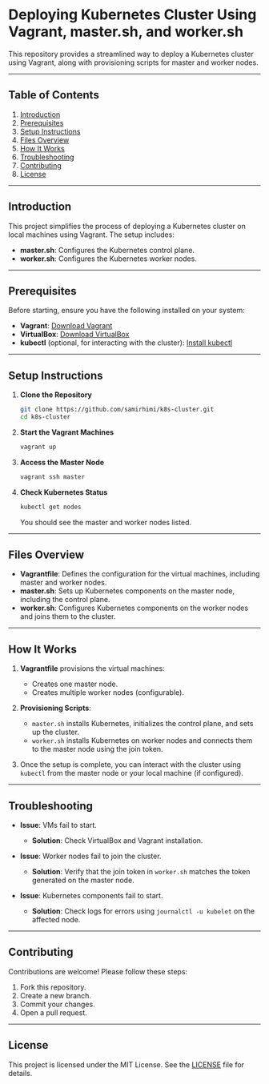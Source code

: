 # Deploying Kubernetes Cluster Using Vagrant, master.sh, and worker.sh

This repository provides a streamlined way to deploy a Kubernetes cluster using Vagrant, along with provisioning scripts for master and worker nodes.

---

## Table of Contents

1. [Introduction](#introduction)
2. [Prerequisites](#prerequisites)
3. [Setup Instructions](#setup-instructions)
4. [Files Overview](#files-overview)
5. [How It Works](#how-it-works)
6. [Troubleshooting](#troubleshooting)
7. [Contributing](#contributing)
8. [License](#license)

---

## Introduction

This project simplifies the process of deploying a Kubernetes cluster on local machines using Vagrant. The setup includes:

- **master.sh**: Configures the Kubernetes control plane.
- **worker.sh**: Configures the Kubernetes worker nodes.

---

## Prerequisites

Before starting, ensure you have the following installed on your system:

- **Vagrant**: [Download Vagrant](https://www.vagrantup.com/)
- **VirtualBox**: [Download VirtualBox](https://www.virtualbox.org/)
- **kubectl** (optional, for interacting with the cluster): [Install kubectl](https://kubernetes.io/docs/tasks/tools/)

---

## Setup Instructions

1. **Clone the Repository**
   ```bash
   git clone https://github.com/samirhimi/k8s-cluster.git
   cd k8s-cluster
   ```

2. **Start the Vagrant Machines**
   ```bash
   vagrant up
   ```

3. **Access the Master Node**
   ```bash
   vagrant ssh master
   ```

4. **Check Kubernetes Status**
   ```bash
   kubectl get nodes
   ```
   You should see the master and worker nodes listed.

---

## Files Overview

- **Vagrantfile**: Defines the configuration for the virtual machines, including master and worker nodes.
- **master.sh**: Sets up Kubernetes components on the master node, including the control plane.
- **worker.sh**: Configures Kubernetes components on the worker nodes and joins them to the cluster.

---

## How It Works

1. **Vagrantfile** provisions the virtual machines:
   - Creates one master node.
   - Creates multiple worker nodes (configurable).

2. **Provisioning Scripts**:
   - `master.sh` installs Kubernetes, initializes the control plane, and sets up the cluster.
   - `worker.sh` installs Kubernetes on worker nodes and connects them to the master node using the join token.

3. Once the setup is complete, you can interact with the cluster using `kubectl` from the master node or your local machine (if configured).

---

## Troubleshooting

- **Issue**: VMs fail to start.
  - **Solution**: Check VirtualBox and Vagrant installation.

- **Issue**: Worker nodes fail to join the cluster.
  - **Solution**: Verify that the join token in `worker.sh` matches the token generated on the master node.

- **Issue**: Kubernetes components fail to start.
  - **Solution**: Check logs for errors using `journalctl -u kubelet` on the affected node.

---

## Contributing

Contributions are welcome! Please follow these steps:

1. Fork this repository.
2. Create a new branch.
3. Commit your changes.
4. Open a pull request.

---

## License

This project is licensed under the MIT License. See the [LICENSE](LICENSE) file for details.

